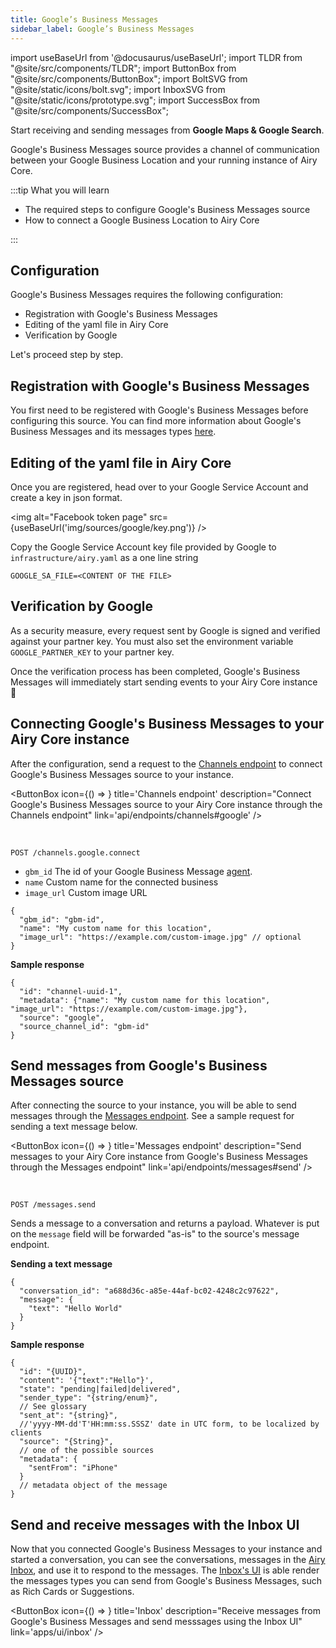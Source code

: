 ```yaml
---
title: Google’s Business Messages
sidebar_label: Google’s Business Messages
---
```


import useBaseUrl from '@docusaurus/useBaseUrl';
import TLDR from "@site/src/components/TLDR";
import ButtonBox from "@site/src/components/ButtonBox";
import BoltSVG from "@site/static/icons/bolt.svg";
import InboxSVG from "@site/static/icons/prototype.svg";
import SuccessBox from "@site/src/components/SuccessBox";

<TLDR>

Start receiving and sending messages from **Google Maps & Google Search**.

</TLDR>

Google's Business Messages source provides a channel of communication between your Google
Business Location and your running instance of Airy Core.

:::tip What you will learn

- The required steps to configure Google's Business Messages source
- How to connect a Google Business Location to Airy Core

:::

## Configuration

Google's Business Messages requires the following configuration:

- Registration with Google's Business Messages
- Editing of the yaml file in Airy Core
- Verification by Google

Let's proceed step by step.

## Registration with Google's Business Messages

You first need to be registered with Google's Business Messages before configuring this source. You can find more information about Google's Business Messages and its messages types [here](https://developers.google.com/business-communications/business-messages/guides).

## Editing of the yaml file in Airy Core

Once you are registered, head over to your Google Service Account and create a key in json format.

<img alt="Facebook token page" src={useBaseUrl('img/sources/google/key.png')} />

Copy the Google Service Account key file provided by Google to
`infrastructure/airy.yaml` as a one line string

```
GOOGLE_SA_FILE=<CONTENT OF THE FILE>
```

## Verification by Google

As a security measure, every request sent by Google is signed and verified
against your partner key. You must also set the environment variable
`GOOGLE_PARTNER_KEY` to your partner key.

<SuccessBox>

Once the verification process has been completed, Google's Business Messages will immediately start
sending events to your Airy Core instance 🎉

</SuccessBox>

## Connecting Google's Business Messages to your Airy Core instance

After the configuration, send a request to the [Channels endpoint](/api/endpoints/channels#google) to connect Google's Business Messages source to your instance.

<ButtonBox
icon={() => <BoltSVG />}
title='Channels endpoint'
description="Connect Google's Business Messages source to your Airy Core instance through the Channels endpoint"
link='api/endpoints/channels#google'
/>

<br/>

```
POST /channels.google.connect
```

- `gbm_id` The id of your Google Business Message [agent](https://developers.google.com/business-communications/business-messages/reference/business-communications/rest/v1/brands.agents#Agent).
- `name` Custom name for the connected business
- `image_url` Custom image URL

```json5
{
  "gbm_id": "gbm-id",
  "name": "My custom name for this location",
  "image_url": "https://example.com/custom-image.jpg" // optional
}
```

**Sample response**

```json5
{
  "id": "channel-uuid-1",
  "metadata": {"name": "My custom name for this location", "image_url": "https://example.com/custom-image.jpg"},
  "source": "google",
  "source_channel_id": "gbm-id"
}
```

## Send messages from Google's Business Messages source

After connecting the source to your instance, you will be able to send messages through the [Messages endpoint](/api/endpoints/messages#send). See a sample request for sending a text message below.

<ButtonBox
icon={() => <BoltSVG />}
title='Messages endpoint'
description="Send messages to your Airy Core instance from Google's Business Messages through the Messages endpoint"
link='api/endpoints/messages#send'
/>

<br />

`POST /messages.send`

Sends a message to a conversation and returns a payload. Whatever is put on the
`message` field will be forwarded "as-is" to the source's message endpoint.

**Sending a text message**

```json5
{
  "conversation_id": "a688d36c-a85e-44af-bc02-4248c2c97622",
  "message": {
    "text": "Hello World"
  }
}
```

**Sample response**

```json5
{
  "id": "{UUID}",
  "content": '{"text":"Hello"}',
  "state": "pending|failed|delivered",
  "sender_type": "{string/enum}",
  // See glossary
  "sent_at": "{string}",
  //'yyyy-MM-dd'T'HH:mm:ss.SSSZ' date in UTC form, to be localized by clients
  "source": "{String}",
  // one of the possible sources
  "metadata": {
    "sentFrom": "iPhone"
  }
  // metadata object of the message
}
```

## Send and receive messages with the Inbox UI

Now that you connected Google's Business Messages to your instance and started a conversation, you can see the conversations, messages in the [Airy Inbox](/apps/ui/inbox), and use it to respond to the messages. The [Inbox's UI](/apps/ui/inbox) is able render the messages types you can send from Google's Business Messages, such as Rich Cards or Suggestions.

<ButtonBox
icon={() => <InboxSVG />}
title='Inbox'
description="Receive messages from Google's Business Messages and send messsages using the Inbox UI"
link='apps/ui/inbox'
/>

